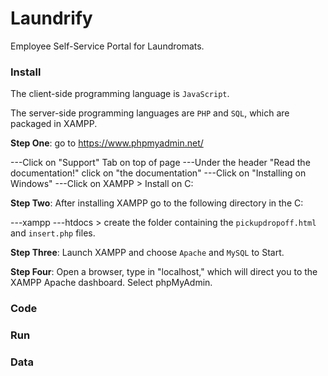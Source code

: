 # Laundrify
Employee Self-Service Portal for Laundromats.

### Install
The client-side programming language is `JavaScript`. 

The server-side programming languages are `PHP` and `SQL`, which are packaged in XAMPP.

**Step One**: go to https://www.phpmyadmin.net/
                                            
---Click on "Support" Tab on top of page
    ---Under the header "Read the documentation!" click on "the documentation"
        ---Click on "Installing on Windows"
            ---Click on XAMPP
                 > Install on C:
                                            
**Step Two**: After installing XAMPP go to the following directory in the C:

 ---xampp
    ---htdocs
         > create the folder containing the `pickupdropoff.html` and `insert.php` files.

**Step Three**: Launch XAMPP and choose `Apache` and `MySQL` to Start.

**Step Four**: Open a browser, type in "localhost," which will direct you to the XAMPP Apache dashboard. Select phpMyAdmin.

### Code

### Run

### Data
